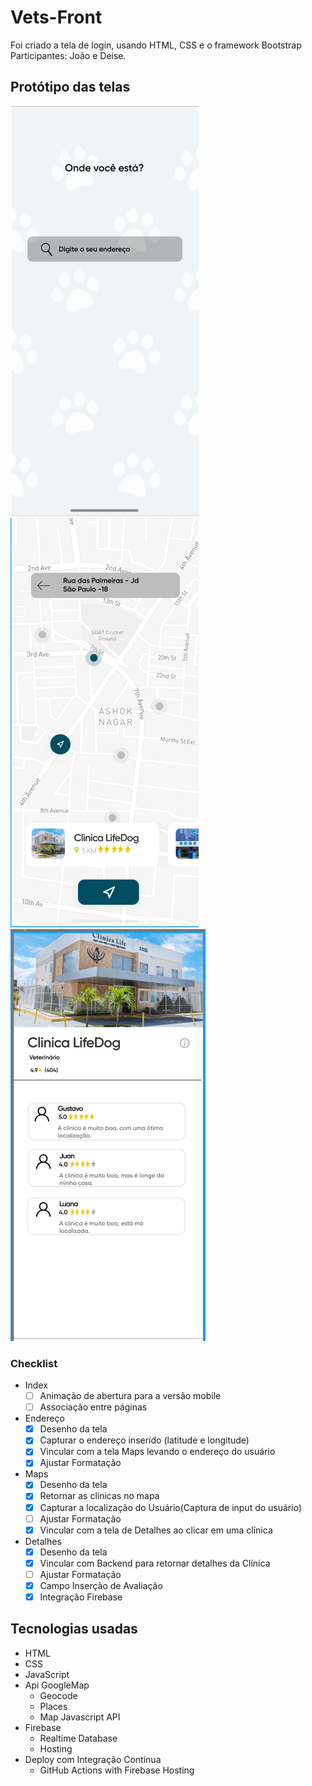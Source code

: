 # Vets-Front

Foi criado a tela de login, usando HTML, CSS e  o framework Bootstrap
Participantes: João e Deise.

## Protótipo das telas

![Endereço](./imagens/endereco.png)
![Mapa](./imagens/map.png)
![Detalhes](./imagens/detalhesClinica.png)

### Checklist

- Index
    - [ ] Animação de abertura para a versão mobile
    - [ ] Associação entre páginas
- Endereço
    - [x] Desenho da tela
    - [x] Capturar o endereço inserido (latitude e longitude)
    - [x] Vincular com a tela Maps levando o endereço do usuário
    - [x] Ajustar Formatação
 
- Maps
    - [x] Desenho da tela
    - [x] Retornar as clínicas no mapa
    - [x] Capturar a localização do Usuário(Captura de input do usuário)
    - [ ] Ajustar Formatação
    - [x] Vincular com a tela de Detalhes ao clicar em uma clínica

- Detalhes
    - [x] Desenho da tela
    - [x] Vincular com Backend para retornar detalhes da Clínica
    - [ ] Ajustar Formatação
    - [x] Campo Inserção de Avaliação
    - [x] Integração Firebase

## Tecnologias usadas

- HTML
- CSS
- JavaScript
- Api GoogleMap
    - Geocode
    - Places
    - Map Javascript API
- Firebase
    - Realtime Database
    - Hosting
- Deploy com Integração Contínua
    - GitHub Actions with Firebase Hosting
